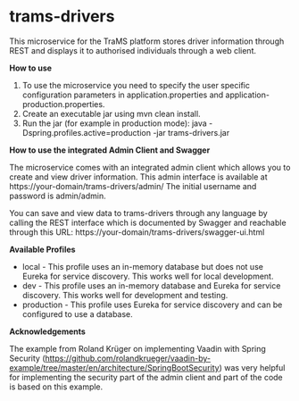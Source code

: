# trams-drivers
This microservice for the TraMS platform stores driver information through REST and displays it to authorised individuals through a web client.

**How to use**

1. To use the microservice you need to specify the user specific configuration parameters in application.properties and application-production.properties. 
2. Create an executable jar using mvn clean install.
3. Run the jar (for example in production mode): java -Dspring.profiles.active=production -jar trams-drivers.jar

**How to use the integrated Admin Client and Swagger**

The microservice comes with an integrated admin client which allows you to create and view driver information. This admin interface is available at https://your-domain/trams-drivers/admin/ The initial username and password is admin/admin.

You can save and view data to trams-drivers through any language by calling the REST interface which is documented by Swagger and reachable through this URL:  https://your-domain/trams-drivers/swagger-ui.html

**Available Profiles**
* local - This profile uses an in-memory database but does not use Eureka for service discovery. This works well for local development.
* dev - This profile uses an in-memory database and Eureka for service discovery. This works well for development and testing.
* production - This profile uses Eureka for service discovery and can be configured to use a database.

**Acknowledgements**

The example from Roland Krüger on implementing Vaadin with Spring Security (https://github.com/rolandkrueger/vaadin-by-example/tree/master/en/architecture/SpringBootSecurity) was very helpful for implementing the security part of the admin client and part of the code is based on this example.
